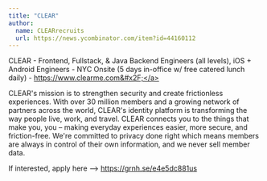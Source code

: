 ```yaml
---
title: "CLEAR"
author:
  name: CLEARrecruits
  url: https://news.ycombinator.com/item?id=44160112
---
```


<JobNavigation />

CLEAR - Frontend, Fullstack, &amp; Java Backend Engineers (all levels), iOS + Android Engineers - NYC Onsite (5 days in-office w&#x2F; free catered lunch daily) - <a href="https:&#x2F;&#x2F;www.clearme.com&#x2F;" rel="nofollow">https:&#x2F;&#x2F;www.clearme.com&#x2F;</a>

CLEAR&#x27;s mission is to strengthen security and create frictionless experiences. With over 30 million members and a growing network of partners across the world, CLEAR&#x27;s identity platform is transforming the way people live, work, and travel. CLEAR connects you to the things that make you, you – making everyday experiences easier, more secure, and friction-free. We&#x27;re committed to privacy done right which means members are always in control of their own information, and we never sell member data.

If interested, apply here --&gt; <a href="https:&#x2F;&#x2F;grnh.se&#x2F;e4e5dc881us" rel="nofollow">https:&#x2F;&#x2F;grnh.se&#x2F;e4e5dc881us</a>
<JobApplication />
